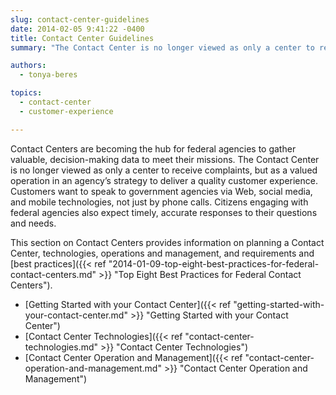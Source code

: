 ```yaml
---
slug: contact-center-guidelines
date: 2014-02-05 9:41:22 -0400
title: Contact Center Guidelines
summary: "The Contact Center is no longer viewed as only a center to receive complaints, but as a valued operation in an agency&rsquo;s strategy to deliver a quality customer experience."

authors:
  - tonya-beres

topics:
  - contact-center
  - customer-experience

---
```


Contact Centers are becoming the hub for federal agencies to gather valuable, decision-making data to meet their missions. The Contact Center is no longer viewed as only a center to receive complaints, but as a valued operation in an agency’s strategy to deliver a quality customer experience. Customers want to speak to government agencies via Web, social media, and mobile technologies, not just by phone calls. Citizens engaging with federal agencies also expect timely, accurate responses to their questions and needs.

This section on Contact Centers provides information on planning a Contact Center, technologies, operations and management, and requirements and [best practices]({{< ref "2014-01-09-top-eight-best-practices-for-federal-contact-centers.md" >}} "Top Eight Best Practices for Federal Contact Centers").

- [Getting Started with your Contact Center]({{< ref "getting-started-with-your-contact-center.md" >}} "Getting Started with your Contact Center")
- [Contact Center Technologies]({{< ref "contact-center-technologies.md" >}} "Contact Center Technologies")
- [Contact Center Operation and Management]({{< ref "contact-center-operation-and-management.md" >}} "Contact Center Operation and Management")
